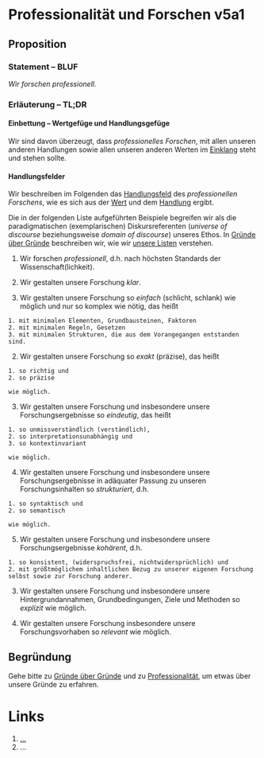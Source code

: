 <!---
   NAME - The NAME of this project is:
ethos

  FILE - The FILENAME of the current file is:
/v5a1.md

  CREATION - This project was CREATED on:
2017-01-28-16:15:00 UTC

  MODIFICATION - This project was last MODIFIED on:
2017-01-28-16:15:00 UTC

  VERSION - The current VERSION of this project is:
<git-commit-hash>-2017-01-28-16:15:00 UTC

  CREATOR(S) - This project was CREATED by:
Michael Czechowski, Martin Maga

  CONTACT - You can CONTACT the creator(s) or developer(s) of this project at:
E-Mail: mail@martinmaga.de

  COPYRIGHT - The COPYRIGHT holder of this project is:
COPYRIGHT (c) 2016 Martin Maga

  LICENSE - This project is LICENSED under the following license:
Martin Maga 2016 CC BY-SA 4.0 https://creativecommons.org

  SUBFILE – This is a SUBFILE! For more INFORMATION on this project go to:
/README.md
--->

# Professionalität und Forschen v5a1
## Proposition
### Statement – BLUF
*Wir forschen professionell.*

### Erläuterung – TL;DR
#### Einbettung – Wertgefüge und Handlungsgefüge
Wir sind davon überzeugt, dass *professionelles Forschen*, mit allen unseren anderen Handlungen sowie allen unseren anderen Werten im [Einklang](../synopsis/reasons.md) steht und stehen sollte.

#### Handlungsfelder
Wir beschreiben im Folgenden das [Handlungsfeld](../synopsis/reasons.md) des *professionellen Forschens*, wie es sich aus der [Wert](../values/vi_value.md)
und dem [Handlung](../actions/ai_action.md) ergibt.

Die in der folgenden Liste aufgeführten Beispiele begreifen wir als die paradigmatischen (exemplarischen) Diskursreferenten (*universe of discourse* beziehungsweise *domain of discourse*) unseres Ethos.
In [Gründe über Gründe](../synopsis/reasons.md) beschreiben wir, wie wir [unsere Listen](../synopsis/reasons.md) verstehen.

1. Wir forschen *professionell*, d.h. nach höchsten Standards der Wissenschaft(lichkeit).

2. Wir gestalten unsere Forschung *klar*.

  1. Wir gestalten unsere Forschung so *einfach* (schlicht, schlank) wie möglich und nur so komplex wie nötig, das heißt

    1. mit minimalen Elementen, Grundbausteinen, Faktoren
    2. mit minimalen Regeln, Gesetzen
    3. mit minimalen Strukturen, die aus dem Vorangegangen entstanden sind.

  2. Wir gestalten unsere Forschung so *exakt* (präzise), das heißt

    1. so richtig und
    2. so präzise

    wie möglich.

  3. Wir gestalten unsere Forschung und insbesondere unsere Forschungsergebnisse so *eindeutig*, das heißt

    1. so unmissverständlich (verständlich),   
    2. so interpretationsunabhängig und
    3. so kontextinvariant

    wie möglich.

  4. Wir gestalten unsere Forschung und insbesondere unsere Forschungsergebnisse in adäquater Passung zu unseren Forschungsinhalten so *strukturiert*, d.h.

    1. so syntaktisch und
    2. so semantisch

    wie möglich.

  5. Wir gestalten unsere Forschung und insbesondere unsere Forschungsergebnisse *kohärent*, d.h.

    1. so konsistent, (widerspruchsfrei, nichtwidersprüchlich) und
    2. mit größtmöglichem inhaltlichen Bezug zu unserer eigenen Forschung selbst sowie zur Forschung anderer.

3. Wir gestalten unsere Forschung und insbesondere unsere Hintergrundannahmen, Grundbedingungen, Ziele und Methoden so *explizit* wie möglich.

4. Wir gestalten unsere Forschung insbesondere unsere Forschungsvorhaben so *relevant* wie möglich.

## Begründung
Gehe bitte zu [Gründe über Gründe](../contents/reasons/reasons.md) und zu [Professionalität](../contents/values/v5_professionality.md), um etwas über unsere Gründe zu erfahren.

# Links
  1. […](…)
  2. …
